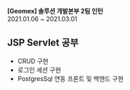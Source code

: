 <strong>[Geomex] 솔루션 개발본부 2팀 인턴</strong><br>
2021.01.06 ~ 2021.03.01 <br>

## JSP Servlet 공부
* CRUD 구현
* 로그인 세션 구현
* PostgresSql 연동 프론트 및 백엔드 구현
